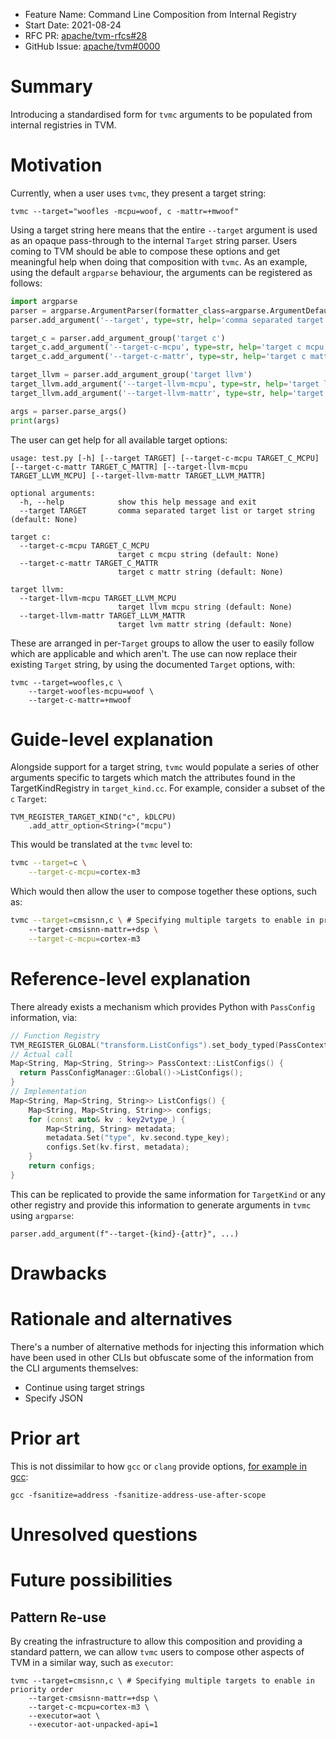 - Feature Name: Command Line Composition from Internal Registry
- Start Date: 2021-08-24
- RFC PR: [apache/tvm-rfcs#28](https://github.com/apache/tvm-rfcs/pull/28)
- GitHub Issue: [apache/tvm#0000](https://github.com/apache/tvm/issues/0000)

# Summary
[summary]: #summary

Introducing a standardised form for `tvmc` arguments to be populated from internal registries in TVM.

# Motivation
[motivation]: #motivation

Currently, when a user uses `tvmc`, they present a target string:
```
tvmc --target="woofles -mcpu=woof, c -mattr=+mwoof"
```

Using a target string here means that the entire `--target` argument is used as an opaque pass-through to the internal `Target` string parser. Users coming to TVM should be able to compose these options and get meaningful help when doing that composition with `tvmc`. As an example, using the default `argparse` behaviour, the arguments can be registered as follows:
```python
import argparse
parser = argparse.ArgumentParser(formatter_class=argparse.ArgumentDefaultsHelpFormatter)
parser.add_argument('--target', type=str, help='comma separated target list or target string')

target_c = parser.add_argument_group('target c')
target_c.add_argument('--target-c-mcpu', type=str, help='target c mcpu string')
target_c.add_argument('--target-c-mattr', type=str, help='target c mattr string')

target_llvm = parser.add_argument_group('target llvm')
target_llvm.add_argument('--target-llvm-mcpu', type=str, help='target llvm mcpu string')
target_llvm.add_argument('--target-llvm-mattr', type=str, help='target lvm mattr string')

args = parser.parse_args()
print(args)
```

The user can get help for all available target options:
```
usage: test.py [-h] [--target TARGET] [--target-c-mcpu TARGET_C_MCPU] [--target-c-mattr TARGET_C_MATTR] [--target-llvm-mcpu TARGET_LLVM_MCPU] [--target-llvm-mattr TARGET_LLVM_MATTR]

optional arguments:
  -h, --help            show this help message and exit
  --target TARGET       comma separated target list or target string (default: None)

target c:
  --target-c-mcpu TARGET_C_MCPU
                        target c mcpu string (default: None)
  --target-c-mattr TARGET_C_MATTR
                        target c mattr string (default: None)

target llvm:
  --target-llvm-mcpu TARGET_LLVM_MCPU
                        target llvm mcpu string (default: None)
  --target-llvm-mattr TARGET_LLVM_MATTR
                        target lvm mattr string (default: None)
```

These are arranged in per-`Target` groups to allow the user to easily follow which are applicable and which aren't. The use can now replace their existing `Target` string, by using the documented `Target` options, with:
```
tvmc --target=woofles,c \
    --target-woofles-mcpu=woof \
    --target-c-mattr=+mwoof
```

# Guide-level explanation
[guide-level-explanation]: #guide-level-explanation

Alongside support for a target string, `tvmc` would populate a series of other arguments specific to targets which match the attributes found in the TargetKindRegistry in `target_kind.cc`. For example, consider a subset of the `c` `Target`:

```
TVM_REGISTER_TARGET_KIND("c", kDLCPU)
    .add_attr_option<String>("mcpu")
```

This would be translated at the `tvmc` level to:
```bash
tvmc --target=c \
    --target-c-mcpu=cortex-m3
```

Which would then allow the user to compose together these options, such as:

```bash
tvmc --target=cmsisnn,c \ # Specifying multiple targets to enable in priority order
    --target-cmsisnn-mattr=+dsp \
    --target-c-mcpu=cortex-m3
```

# Reference-level explanation
[reference-level-explanation]: #reference-level-explanation

There already exists a mechanism which provides Python with `PassConfig` information, via:

```c++
// Function Registry
TVM_REGISTER_GLOBAL("transform.ListConfigs").set_body_typed(PassContext::ListConfigs);
// Actual call
Map<String, Map<String, String>> PassContext::ListConfigs() {
  return PassConfigManager::Global()->ListConfigs();
}
// Implementation
Map<String, Map<String, String>> ListConfigs() {
    Map<String, Map<String, String>> configs;
    for (const auto& kv : key2vtype_) {
        Map<String, String> metadata;
        metadata.Set("type", kv.second.type_key);
        configs.Set(kv.first, metadata);
    }
    return configs;
}
```

This can be replicated to provide the same information for `TargetKind` or any other registry and provide this information to generate arguments in `tvmc` using `argparse`:
```
parser.add_argument(f"--target-{kind}-{attr}", ...)
```

# Drawbacks
[drawbacks]: #drawbacks

# Rationale and alternatives
[rationale-and-alternatives]: #rationale-and-alternatives

There's a number of alternative methods for injecting this information which have been used in other CLIs but obfuscate some of the information from the CLI arguments themselves:
- Continue using target strings
- Specify JSON

# Prior art
[prior-art]: #prior-art

This is not dissimilar to how `gcc` or `clang` provide options, [for example in gcc](https://gcc.gnu.org/onlinedocs/gcc/Instrumentation-Options.html):
```
gcc -fsanitize=address -fsanitize-address-use-after-scope
```

# Unresolved questions
[unresolved-questions]: #unresolved-questions



# Future possibilities
[future-possibilities]: #future-possibilities

## Pattern Re-use
By creating the infrastructure to allow this composition and providing a standard pattern, we can allow `tvmc` users to compose other aspects of TVM in a similar way, such as `executor`:

```
tvmc --target=cmsisnn,c \ # Specifying multiple targets to enable in priority order
    --target-cmsisnn-mattr=+dsp \
    --target-c-mcpu=cortex-m3 \
    --executor=aot \
    --executor-aot-unpacked-api=1
```